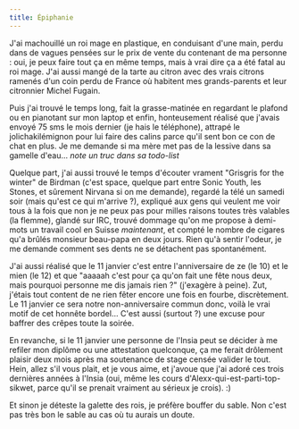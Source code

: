 ```yaml
---
title: Épiphanie
---
```


J'ai machouillé un roi mage en plastique, en conduisant d'une main, perdu dans
de vagues pensées sur le prix de vente du contenant de ma personne : oui, je
peux faire tout ça en même temps, mais à vrai dire ça a été fatal au roi mage.
J'ai aussi mangé de la tarte au citron avec des vrais citrons ramenés d'un
coin perdu de France où habitent mes grands-parents et leur citronnier Michel
Fugain.

Puis j'ai trouvé le temps long, fait la grasse-matinée en regardant le plafond
ou en pianotant sur mon laptop et enfin, honteusement réalisé que j'avais
envoyé 75 sms le mois dernier (je hais le téléphone), attrapé le
jolichakilémignon pour lui faire des calins parce qu'il sent bon ce con de
chat en plus. Je me demande si ma mère met pas de la lessive dans sa gamelle
d'eau... *note un truc dans sa todo-list*

Quelque part, j'ai aussi trouvé le temps d'écouter vrament "Grisgris for the
winter" de Birdman (c'est space, quelque part entre Sonic Youth, les Stones,
et sûrement Nirvana si on me demande), regardé la télé un samedi soir (mais
qu'est ce qui m'arrive ?), expliqué aux gens qui veulent me voir tous à la
fois que non je ne peux pas pour milles raisons toutes très valables (la
flemme), glandé sur IRC, trouvé dommage qu'on me propose à demi-mots un
travail cool en Suisse _maintenant_, et compté le nombre de cigares qu'a
brûlés monsieur beau-papa en deux jours. Rien qu'à sentir l'odeur, je me
demande comment ses dents ne se détachent pas spontanément.

J'ai aussi réalisé que le 11 janvier c'est entre l'anniversaire de ze (le 10)
et le mien (le 12) et que "aaaaah c'est pour ça qu'on fait une fête nous deux,
mais pourquoi personne me dis jamais rien ?" (j'exagère à peine). Zut, j'étais
tout content de ne rien fêter encore une fois en fourbe, discrètement. Le 11
janvier ce sera notre non-anniversaire commun donc, voilà le vrai motif de cet
honnête bordel... C'est aussi (surtout ?) une excuse pour baffrer des crêpes
toute la soirée.

En revanche, si le 11 janvier une personne de l'Insia peut se décider à me
refiler mon diplôme ou une attestation quelconque, ça me ferait drôlement
plaisir deux mois après ma soutenance de stage censée valider le tout. Hein,
allez s'il vous plait, et je vous aime, et j'avoue que j'ai adoré ces trois
dernières années à l'Insia (oui, même les cours d'Alexx-qui-est-parti-top-
sikwet, parce qu'il se prenait vraiment au sérieux je crois). :)  
  
Et sinon je déteste la galette des rois, je préfère bouffer du sable. Non
c'est pas très bon le sable au cas où tu aurais un doute.

